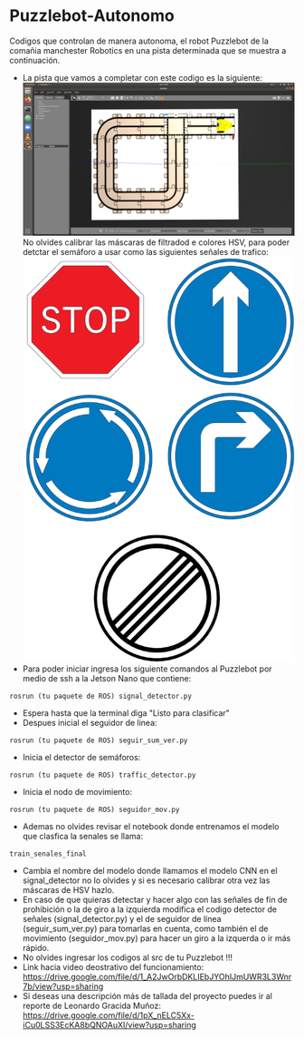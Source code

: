 # Puzzlebot-Autonomo
Codigos que controlan de manera autonoma, el robot Puzzlebot de la comañia manchester Robotics en una pista determinada que se muestra a continuación.
- La pista que vamos a completar con este codigo es la siguiente:
![alt text](pista.png)
No olvides calibrar las máscaras de filtradod e colores HSV, para poder detctar el semáforo a usar como las siguientes señales de trafico:
![alt text](Traffic_Signs.png)
- Para poder iniciar ingresa los siguiente comandos al Puzzlebot por medio de ssh a la Jetson Nano que contiene:
```
rosrun (tu paquete de ROS) signal_detector.py
```
- Espera hasta que la terminal diga "Listo para clasificar"
- Despues inicial el seguidor de linea:
```
rosrun (tu paquete de ROS) seguir_sum_ver.py
```
- Inicia el detector de semáforos:
```
rosrun (tu paquete de ROS) traffic_detector.py
```
- Inicia el nodo de movimiento:
```
rosrun (tu paquete de ROS) seguidor_mov.py
```
- Ademas no olvides revisar el notebook donde entrenamos el modelo que clasfica la senales se llama:<br>
```
train_senales_final
```
- Cambia el nombre del modelo donde llamamos el modelo CNN en el signal_detector no lo olvides y si es necesario calibrar otra vez las máscaras de HSV hazlo.
- En caso de que quieras detectar y hacer algo con las señales de fin de prohibición o la de giro a la izquierda modifica el codigo detector de señales (signal_detector.py) y el de seguidor de línea (seguir_sum_ver.py) para tomarlas en cuenta, como también el de movimiento (seguidor_mov.py) para hacer un giro a la izquerda o ir más rápido.
- No olvides ingresar los codigos al src de tu Puzzlebot !!!
- Link hacia video deostrativo del funcionamiento:<br>
https://drive.google.com/file/d/1_A2JwOrbDKLIEbJYOhIJmUWR3L3Wnr7b/view?usp=sharing
- Si deseas una descripción más de tallada del proyecto puedes ir al reporte de Leonardo Gracida Muñoz:<br>
https://drive.google.com/file/d/1pX_nELC5Xx-iCu0LSS3EcKA8bQNOAuXI/view?usp=sharing
